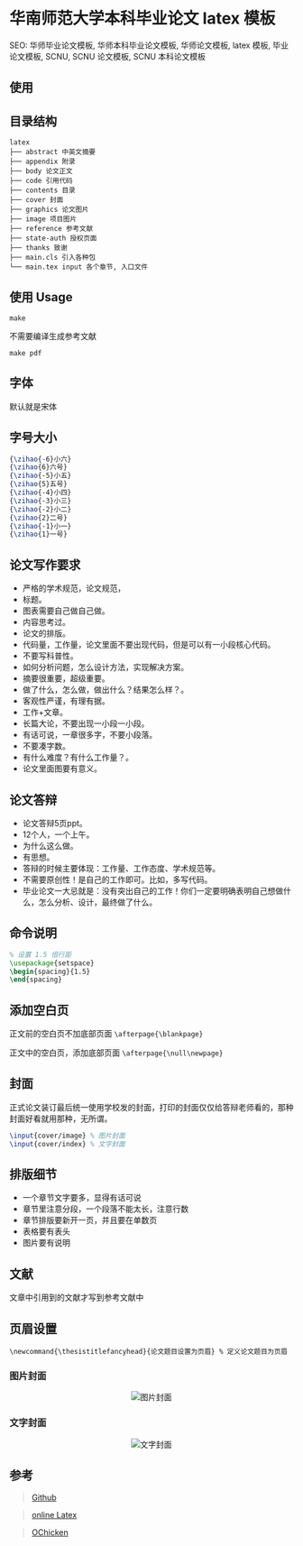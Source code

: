 # 华南师范大学本科毕业论文 latex 模板

SEO: 华师毕业论文模板, 华师本科毕业论文模板, 华师论文模板, latex 模板, 毕业论文模板, SCNU, SCNU 论文模板, SCNU 本科论文模板

## 使用

## 目录结构

    latex
    ├── abstract 中英文摘要
    ├── appendix 附录
    ├── body 论文正文
    ├── code 引用代码
    ├── contents 目录
    ├── cover 封面
    ├── graphics 论文图片
    ├── image 项目图片
    ├── reference 参考文献
    ├── state-auth 授权页面
    ├── thanks 致谢
    ├── main.cls 引入各种包
    └── main.tex input 各个章节, 入口文件

## 使用 Usage

`make`

不需要编译生成参考文献

`make pdf`

## 字体

默认就是宋体

## 字号大小

```tex
{\zihao{-6}小六}
{\zihao{6}六号}
{\zihao{-5}小五}
{\zihao{5}五号}
{\zihao{-4}小四}
{\zihao{-3}小三}
{\zihao{-2}小二}
{\zihao{2}二号}
{\zihao{-1}小一}
{\zihao{1}一号}
```

## 论文写作要求

- 严格的学术规范，论文规范，
- 标题。
- 图表需要自己做自己做。
- 内容思考过。
- 论文的排版。
- 代码量，工作量，论文里面不要出现代码，但是可以有一小段核心代码。
- 不要写科普性。
- 如何分析问题，怎么设计方法，实现解决方案。
- 摘要很重要，超级重要。
- 做了什么，怎么做，做出什么？结果怎么样？。
- 客观性严谨，有理有据。
- 工作+文章。
- 长篇大论，不要出现一小段一小段。
- 有话可说，一章很多字，不要小段落。
- 不要凑字数。
- 有什么难度？有什么工作量？。
- 论文里面图要有意义。


## 论文答辩

- 论文答辩5页ppt。
- 12个人，一个上午。
- 为什么这么做。
- 有思想。
- 答辩的时候主要体现：工作量、工作态度、学术规范等。
- 不需要原创性！是自己的工作即可。比如，多写代码。
- 毕业论文一大忌就是：没有突出自己的工作！你们一定要明确表明自己想做什么，怎么分析、设计，最终做了什么。

## 命令说明

```tex
% 设置 1.5 倍行距
\usepackage{setspace}
\begin{spacing}{1.5}
\end{spacing}
```

## 添加空白页

正文前的空白页不加底部页面 `\afterpage{\blankpage} `

正文中的空白页，添加底部页面 `\afterpage{\null\newpage}`

## 封面

正式论文装订最后统一使用学校发的封面，打印的封面仅仅给答辩老师看的，那种封面好看就用那种，无所谓。

```tex
\input{cover/image} % 图片封面
\input{cover/index} % 文字封面
```

## 排版细节

- 一个章节文字要多，显得有话可说
- 章节里注意分段，一个段落不能太长，注意行数
- 章节排版要新开一页，并且要在单数页
- 表格要有表头
- 图片要有说明

## 文献

文章中引用到的文献才写到参考文献中

## 页眉设置

`\newcommand{\thesistitlefancyhead}{论文题目设置为页眉} % 定义论文题目为页眉`

### 图片封面

<center>

![图片封面](./image/cover-image.png)

</center>

### 文字封面

<center>

![文字封面](./image/cover-index.png)

</center>

## 参考

> [Github](https://github.com/yujunhui/scnuthesis)

> [online Latex](https://www.overleaf.com/read/wvkfxdwmhjdq)

> [OChicken](https://github.com/OChicken/SCUT-Bachelor-Thesis-Template)